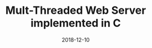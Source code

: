 ---
title: "Mult-Threaded Web Server implemented in C"
date: 2018-12-10
tags: [Multi-Threading]
exceprt: "Multi-Threaded Web Server implemented in C, using threading techniques."
---